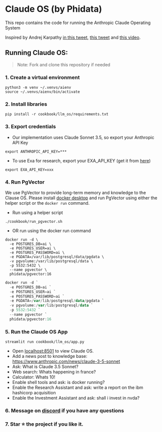 # Claude OS (by Phidata)

This repo contains the code for running the Anthropic Claude Operating System

Inspired by Andrej Karpathy [in this tweet](https://twitter.com/karpathy/status/1723140519554105733), [this tweet](https://twitter.com/karpathy/status/1707437820045062561) and [this video](https://youtu.be/zjkBMFhNj_g?t=2535).


## Running Claude OS:

> Note: Fork and clone this repository if needed

### 1. Create a virtual environment

```shell
python3 -m venv ~/.venvs/aienv
source ~/.venvs/aienv/bin/activate
```

### 2. Install libraries

```shell
pip install -r cookbook/llm_os/requirements.txt
```

### 3. Export credentials

- Our implementation uses Claude Sonnet 3.5, so export your Anthropic API Key

```shell
export ANTHROPIC_API_KEY=***
```

- To use Exa for research, export your EXA_API_KEY (get it from [here](https://dashboard.exa.ai/api-keys))

```shell
export EXA_API_KEY=xxx
```

### 4. Run PgVector

We use PgVector to provide long-term memory and knowledge to the Clause OS.
Please install [docker desktop](https://docs.docker.com/desktop/install/mac-install/) and run PgVector using either the helper script or the `docker run` command.

- Run using a helper script

```shell
./cookbook/run_pgvector.sh
```

- OR run using the docker run command

```shell
docker run -d \
  -e POSTGRES_DB=ai \
  -e POSTGRES_USER=ai \
  -e POSTGRES_PASSWORD=ai \
  -e PGDATA=/var/lib/postgresql/data/pgdata \
  -v pgvolume:/var/lib/postgresql/data \
  -p 5532:5432 \
  --name pgvector \
  phidata/pgvector:16
```

```powershell
docker run -d `
  -e POSTGRES_DB=ai `
  -e POSTGRES_USER=ai `
  -e POSTGRES_PASSWORD=ai `
  -e PGDATA=/var/lib/postgresql/data/pgdata `
  -v pgvolume:/var/lib/postgresql/data `
  -p 5532:5432 `
  --name pgvector `
  phidata/pgvector:16
```

### 5. Run the Claude OS App

```shell
streamlit run cookbook/llm_os/app.py
```

- Open [localhost:8501](http://localhost:8501) to view Claude OS.
- Add a news post to knowledge base: https://www.anthropic.com/news/claude-3-5-sonnet
- Ask: What is Claude 3.5 Sonnet?
- Web search: Whats happening in france?
- Calculator: Whats 10!
- Enable shell tools and ask: is docker running?
- Enable the Research Assistant and ask: write a report on the ibm hashicorp acquisition
- Enable the Investment Assistant and ask: shall i invest in nvda?

### 6. Message on [discord](https://discord.gg/4MtYHHrgA8) if you have any questions

### 7. Star ⭐️ the project if you like it.
